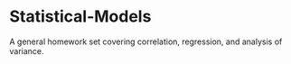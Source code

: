 # Statistical-Models
A general homework set covering correlation, regression, and analysis of variance.
